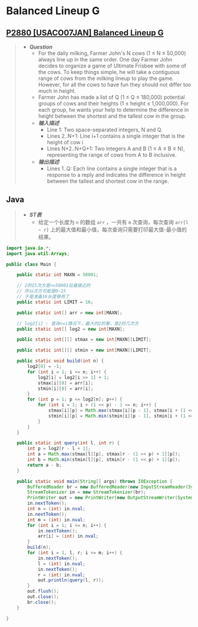 # Balanced Lineup G

## [P2880 [USACO07JAN] Balanced Lineup G](https://www.luogu.com.cn/problem/P2880)

> - ***Question***
>   - For the daily milking, Farmer John's N cows (1 ≤ N ≤ 50,000) always line up in the same order. One day Farmer John decides to organize a game of Ultimate Frisbee with some of the cows. To keep things simple, he will take a contiguous range of cows from the milking lineup to play the game. However, for all the cows to have fun they should not differ too much in height.
>   - Farmer John has made a list of Q (1 ≤ Q ≤ 180,000) potential groups of cows and their heights (1 ≤ height ≤ 1,000,000). For each group, he wants your help to determine the difference in height between the shortest and the tallest cow in the group.
>   - ***输入描述***
>     - Line 1: Two space-separated integers, N and Q.
>     - Lines 2..N+1: Line i+1 contains a single integer that is the height of cow i
>     - Lines N+2..N+Q+1: Two integers A and B (1 ≤ A ≤ B ≤ N), representing the range of cows from A to B inclusive.
>   - ***输出描述***
>     - Lines 1..Q: Each line contains a single integer that is a response to a reply and indicates the difference in height between the tallest and shortest cow in the range.

## Java

> - ***ST表***
>   - 给定一个长度为 `n` 的数组 `arr` ，一共有 `m` 次查询，每次查询 `arr[l ~ r]` 上的最大值和最小值，每次查询只需要打印最大值-最小值的结果。

```java
import java.io.*;
import java.util.Arrays;

public class Main {

    public static int MAXN = 50001;

    // 2的15次方是<=50001且最接近的
    // 所以次方可能是0~15
    // 于是准备16长度够用了
    public static int LIMIT = 16;

    public static int[] arr = new int[MAXN];

    // log2[i] : 查询<=i情况下，最大的2的幂，是2的几次方
    public static int[] log2 = new int[MAXN];

    public static int[][] stmax = new int[MAXN][LIMIT];

    public static int[][] stmin = new int[MAXN][LIMIT];

    public static void build(int n) {
        log2[0] = -1;
        for (int i = 1; i <= n; i++) {
            log2[i] = log2[i >> 1] + 1;
            stmax[i][0] = arr[i];
            stmin[i][0] = arr[i];
        }
        for (int p = 1; p <= log2[n]; p++) {
            for (int i = 1; i + (1 << p) - 1 <= n; i++) {
                stmax[i][p] = Math.max(stmax[i][p - 1], stmax[i + (1 << (p - 1))][p - 1]);
                stmin[i][p] = Math.min(stmin[i][p - 1], stmin[i + (1 << (p - 1))][p - 1]);
            }
        }
    }

    public static int query(int l, int r) {
        int p = log2[r - l + 1];
        int a = Math.max(stmax[l][p], stmax[r - (1 << p) + 1][p]);
        int b = Math.min(stmin[l][p], stmin[r - (1 << p) + 1][p]);
        return a - b;
    }

    public static void main(String[] args) throws IOException {
        BufferedReader br = new BufferedReader(new InputStreamReader(System.in));
        StreamTokenizer in = new StreamTokenizer(br);
        PrintWriter out = new PrintWriter(new OutputStreamWriter(System.out));
        in.nextToken();
        int n = (int) in.nval;
        in.nextToken();
        int m = (int) in.nval;
        for (int i = 1; i <= n; i++) {
            in.nextToken();
            arr[i] = (int) in.nval;
        }
        build(n);
        for (int i = 1, l, r; i <= m; i++) {
            in.nextToken();
            l = (int) in.nval;
            in.nextToken();
            r = (int) in.nval;
            out.println(query(l, r));
        }
        out.flush();
        out.close();
        br.close();
    }

}
```
